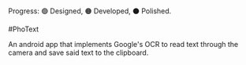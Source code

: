 Progress: 🟢 Designed, 🟠 Developed, ⚫️ Polished.

#PhoText

An android app that implements Google's OCR to read text through the camera and save said text to the clipboard.

